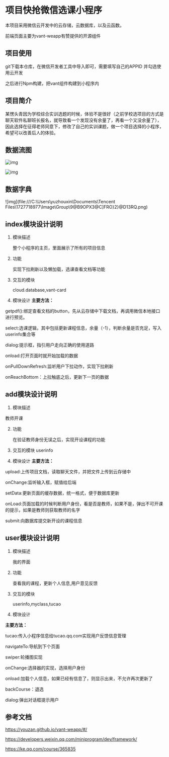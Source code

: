 # 项目快抢微信选课小程序
本项目采用微信云开发中的云存储，云数据库，以及云函数。

前端页面主要为vant-weapp有赞提供的开源组件

## 项目使用

git下载本仓库，在微信开发者工具中导入即可，需要填写自己的APPID 并勾选使用云开发

之后进行Npm构建，把vant组件构建到小程序内

## 项目简介

某愣头青因为学校综合实训选题的时候，体验不是很好（之前学校选项目的方式是聊天软件私聊班长报名，就导致看一个发现没有余量了，再看一个又没余量了），因此选择在征得老师同意下，修改了自己的实训课题，做一个项目选择的小程序，希望可以改善后人的体验。

## 数据流图

![img](file:///C:/Users/YUZHOU~1/AppData/Local/Temp/msohtmlclip1/01/clip_image002.gif)

 

![img](file:///C:/Users/YUZHOU~1/AppData/Local/Temp/msohtmlclip1/01/clip_image004.gif)

## 数据字典

 ![img](file:///C:\Users\yuzhouxin\Documents\Tencent Files\1727718977\Image\Group\9@B9OPX3@C]FRO}2}@D13RQ.png)

## index模块设计说明

1. 模块描述

     整个小程序的主页，里面展示了所有的项目信息

2. 功能

     实现下拉刷新以及懒加载，选课查看文档等功能

3. 交互的模块

   cloud.database,vant-card

4. 模块设计
    **主要方法：**

  getpdf():绑定查看文档的button，先从云存储中下载文档，再调用微信本地接口进行预览。

  select:选课逻辑，其中包括更新课程信息，余量（-1），判断余量是否充足，写入userinfo集合等

  dialog:提示框，指引用户走向正确的使用道路

  onload:打开页面时就开始加载的数据

  onPullDownRefresh:监听用户下拉动作，实现下拉刷新

  onReachBottom：上拉触底之后，更新下一页的数据

 

##  add模块设计说明

1. 模块描述

教师开课

2. 功能

   在验证教师身份无误之后，实现开设课程的功能

3. 交互的模块
userinfo

4. 模块设计
    **主要方法：**

  upload:上传项目文档，读取聊天文件，并把文件上传到云存储中

  onChange:监听输入框，赋值给后端

  setData:更新页面的缓存数据，统一格式，便于数据库更新

  onLoad:页面加载的时候判断用户身份，看是否是教师，如果不是，弹出不可开课的提示，如果是教师则获取教师的名字

submit:向数据库提交新开设的课程信息

## user模块设计说明

1. 模块描述

   我的界面

2. 功能

   查看我的课程，更新个人信息,用户意见反馈

 

3. 交互的模块

   userinfo,myclass,tucao

4. 模块设计

  **主要方法：**

  tucao:传入小程序信息给tucao.qq.com实现用户反馈信息管理

  navigateTo:导航到下个页面

  swiper:轮播图实现

  onChange:选择器的实现，选择用户身份

  onload:加载个人信息，如果已经有信息了，则显示出来，不允许再次更新了

  backCourse：退选

  dialog:弹出对话框提示用户

## 参考文档

https://youzan.github.io/vant-weapp/#/

https://developers.weixin.qq.com/miniprogram/dev/framework/

https://ke.qq.com/course/365835
